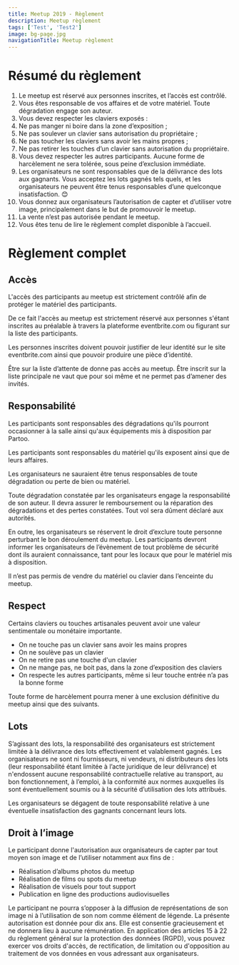```yaml
---
title: Meetup 2019 - Règlement
description: Meetup règlement
tags: ['Test', 'Test2']
image: bg-page.jpg
navigationTitle: Meetup règlement
---
```


# Résumé du règlement

1. Le meetup est réservé aux personnes inscrites, et l’accès est contrôlé.
2. Vous êtes responsable de vos affaires et de votre matériel. Toute dégradation engage son auteur.
3. Vous devez respecter les claviers exposés :
4. Ne pas manger ni boire dans la zone d’exposition ;
5. Ne pas soulever un clavier sans autorisation du propriétaire ;
6. Ne pas toucher les claviers sans avoir les mains propres ;
7. Ne pas retirer les touches d’un clavier sans autorisation du propriétaire.
8. Vous devez respecter les autres participants. Aucune forme de harcèlement ne sera tolérée, sous peine d’exclusion immédiate.
9. Les organisateurs ne sont responsables que de la délivrance des lots aux gagnants. Vous acceptez les lots gagnés tels quels, et les organisateurs ne peuvent être tenus responsables d’une quelconque insatisfaction. 😊
10. Vous donnez aux organisateurs l’autorisation de capter et d’utiliser votre image, principalement dans le but de promouvoir le meetup.
11. La vente n’est pas autorisée pendant le meetup.
12. Vous êtes tenu de lire le règlement complet disponible à l’accueil.

# Règlement complet

## Accès

L'accès des participants au meetup est strictement contrôlé afin de protéger le matériel des participants.

De ce fait l'accès au meetup est strictement réservé aux personnes s'étant inscrites au préalable à travers la plateforme eventbrite.com ou figurant sur la liste des participants.

Les personnes inscrites doivent pouvoir justifier de leur identité sur le site eventbrite.com ainsi que pouvoir produire une pièce d’identité.

Être sur la liste d’attente de donne pas accès au meetup. Être inscrit sur la liste principale ne vaut que pour soi même et ne permet pas d’amener des invités.

## Responsabilité

Les participants sont responsables des dégradations qu'ils pourront occasionner à la salle ainsi qu'aux équipements mis à disposition par Partoo.

Les participants sont responsables du matériel qu'ils exposent ainsi que de leurs affaires.

Les organisateurs ne sauraient être tenus responsables de toute dégradation ou perte de bien ou matériel.

Toute dégradation constatée par les organisateurs engage la responsabilité de son auteur. Il devra assurer le remboursement ou la réparation des dégradations et des pertes constatées. Tout vol sera dûment déclaré aux autorités.

En outre, les organisateurs se réservent le droit d’exclure toute personne perturbant le bon déroulement du meetup. Les participants devront informer les organisateurs de l’évènement de tout problème de sécurité dont ils auraient connaissance, tant pour les locaux que pour le matériel mis à disposition.

Il n’est pas permis de vendre du matériel ou clavier dans l’enceinte du meetup.

## Respect

Certains claviers ou touches artisanales peuvent avoir une valeur sentimentale ou monétaire importante.

- On ne touche pas un clavier sans avoir les mains propres
- On ne soulève pas un clavier
- On ne retire pas une touche d'un clavier
- On ne mange pas, ne boit pas, dans la zone d’exposition des claviers
- On respecte les autres participants, même si leur touche entrée n’a pas la bonne forme

Toute forme de harcèlement pourra mener à une exclusion définitive du meetup ainsi que des suivants.

## Lots

S’agissant des lots, la responsabilité des organisateurs est strictement limitée à la délivrance des lots effectivement et valablement gagnés. Les organisateurs ne sont ni fournisseurs, ni vendeurs, ni distributeurs des lots (leur responsabilité étant limitée à l’acte juridique de leur délivrance) et n'endossent aucune responsabilité contractuelle relative au transport, au bon fonctionnement, à l’emploi, à la conformité aux normes auxquelles ils sont éventuellement soumis ou à la sécurité d’utilisation des lots attribués.

Les organisateurs se dégagent de toute responsabilité relative à une éventuelle insatisfaction des gagnants concernant leurs lots.

## Droit à l’image

Le participant donne l'autorisation aux organisateurs de capter par tout moyen son image et de l’utiliser notamment aux fins de :

- Réalisation d’albums photos du meetup
- Réalisation de films ou spots du meetup
- Réalisation de visuels pour tout support
- Publication en ligne des productions audiovisuelles

Le participant ne pourra s’opposer à la diffusion de représentations de son image ni à l’utilisation de son nom comme élément de légende. La présente autorisation est donnée pour dix ans. Elle est consentie gracieusement et ne donnera lieu à aucune rémunération. En application des articles 15 à 22 du règlement général sur la protection des données (RGPD), vous pouvez exercer vos droits d'accès, de rectification, de limitation ou d'opposition au traitement de vos données en vous adressant aux organisateurs.
